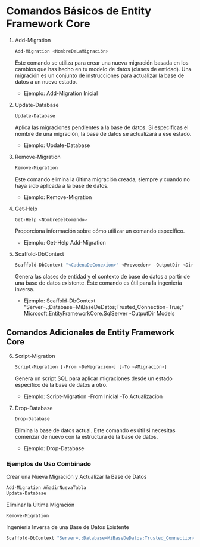 
# Comandos Básicos de Entity Framework Core

1. Add-Migration
    ```bash
    Add-Migration <NombreDeLaMigración>
    ```
    
    Este comando se utiliza para crear una nueva migración basada en los cambios que has hecho en tu modelo de datos (clases de entidad). Una migración es un conjunto de instrucciones para actualizar la base de datos a un nuevo estado.
    
    * Ejemplo: Add-Migration Inicial

2. Update-Database

    ```bash
    Update-Database
    ```
    Aplica las migraciones pendientes a la base de datos. Si especificas el nombre de una migración, la base de datos se actualizará a ese estado.
    
    * Ejemplo: Update-Database 


3. Remove-Migration

    ```bash
    Remove-Migration
    ```
    Este comando elimina la última migración creada, siempre y cuando no haya sido aplicada a la base de datos.
    
    * Ejemplo: Remove-Migration 

4. Get-Help

    ```bash
    Get-Help <NombreDelComando>
    ```
    Proporciona información sobre cómo utilizar un comando específico.
    
    * Ejemplo: Get-Help Add-Migration 

5. Scaffold-DbContext

    ```bash
    Scaffold-DbContext "<CadenaDeConexion>" <Proveedor> -OutputDir <DirectorioDeSalida>
    ```
    
    Genera las clases de entidad y el contexto de base de datos a partir de una base de datos existente. Este comando es útil para la ingeniería inversa.
    
    * Ejemplo: Scaffold-DbContext "Server=.;Database=MiBaseDeDatos;Trusted_Connection=True;" Microsoft.EntityFrameworkCore.SqlServer -OutputDir Models

## Comandos Adicionales de Entity Framework Core

6. Script-Migration

    ```bash
    Script-Migration [-From <DeMigración>] [-To <AMigración>]
    ```
    Genera un script SQL para aplicar migraciones desde un estado específico de la base de datos a otro.
    
    * Ejemplo: Script-Migration -From Inicial -To Actualizacion 
    
 7. Drop-Database

    ```bash
    Drop-Database
    ```
    Elimina la base de datos actual. Este comando es útil si necesitas comenzar de nuevo con la estructura de la base de datos.
    
    * Ejemplo: Drop-Database

### Ejemplos de Uso Combinado

Crear una Nueva Migración y Actualizar la Base de Datos

```bash
Add-Migration AñadirNuevaTabla
Update-Database
```

Eliminar la Última Migración
```bash
Remove-Migration
```
Ingeniería Inversa de una Base de Datos Existente
```bash
Scaffold-DbContext "Server=.;Database=MiBaseDeDatos;Trusted_Connection=True;" Microsoft.EntityFrameworkCore.SqlServer -OutputDir Models
```

